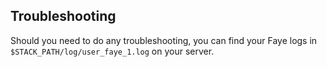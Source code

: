 <!-- usedin: [ _rails/Tutorials] - post: -->


## Troubleshooting
Should you need to do any troubleshooting, you can find your Faye logs in `$STACK_PATH/log/user_faye_1.log` on your server.
